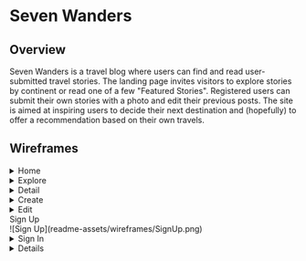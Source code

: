 # Seven Wanders

## Overview

Seven Wanders is a travel blog where users can find and read user-submitted travel stories. The landing page invites visitors to explore stories by continent or read one of a few "Featured Stories". Registered users can submit their own stories with a photo and edit their previous posts. The site is aimed at inspiring users to decide their next destination and (hopefully) to offer a recommendation based on their own travels.

## Wireframes

<details>
<summary>Home</summary>
![Home](readme-assets/wireframes/Home.png)
</details>
<details>
<summary>Explore</summary>
![Explore](readme-assets/wireframes/Explore.png)
</details>
<details>
<summary>Detail</summary>
![Detail](readme-assets/wireframes/Detail.png)
</details>
<details>
<summary>Create</summary>
![Create](readme-assets/wireframes/Create.png)
</details>
<details>
<summary>Edit</summary>
![Edit](readme-assets/wireframes/Edit.png)
</details>
<summary>Sign Up</summary>
![Sign Up](readme-assets/wireframes/SignUp.png)
</details>
<details>
<summary>Sign In</summary>
![Sign In](readme-assets/wireframes/SignIn.png)
</details>
<details>

## Component Hierarchy

## Schemas

## API Endpoints

## Team Expectations

> [Read our team expectations manifesto here.](https://docs.google.com/document/d/1l8nFBRjAJudqV3y2pBvPw7_S7gMINpztjF4ZgiL9RvQ/edit?usp=sharing)

## MVP

## Post-MVP

## SWOT

